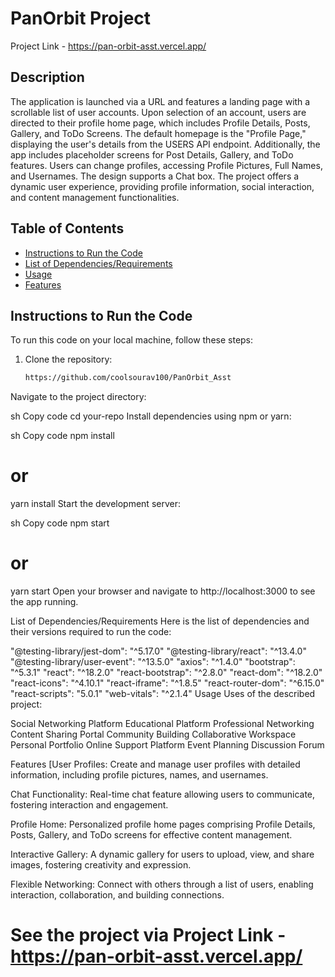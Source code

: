 
# PanOrbit Project
Project Link - https://pan-orbit-asst.vercel.app/
## Description
The application is launched via a URL and features a landing page with a scrollable list of user accounts. Upon selection of an account, users are directed to their profile home page, which includes Profile Details, Posts, Gallery, and ToDo Screens. The default homepage is the "Profile Page," displaying the user's details from the USERS API endpoint. Additionally, the app includes placeholder screens for Post Details, Gallery, and ToDo features. Users can change profiles, accessing Profile Pictures, Full Names, and Usernames. The design supports a Chat box. The project offers a dynamic user experience, providing profile information, social interaction, and content management functionalities.

## Table of Contents
- [Instructions to Run the Code](#instructions-to-run-the-code)
- [List of Dependencies/Requirements](#list-of-dependenciesrequirements)
- [Usage](#usage)
- [Features](#features)

## Instructions to Run the Code
To run this code on your local machine, follow these steps:

1. Clone the repository:
   ```sh
   https://github.com/coolsourav100/PanOrbit_Asst
Navigate to the project directory:

sh
Copy code
cd your-repo
Install dependencies using npm or yarn:

sh
Copy code
npm install
# or
yarn install
Start the development server:

sh
Copy code
npm start
# or
yarn start
Open your browser and navigate to http://localhost:3000 to see the app running.

List of Dependencies/Requirements
Here is the list of dependencies and their versions required to run the code:

"@testing-library/jest-dom": "^5.17.0"
"@testing-library/react": "^13.4.0"
"@testing-library/user-event": "^13.5.0"
"axios": "^1.4.0"
"bootstrap": "^5.3.1"
"react": "^18.2.0"
"react-bootstrap": "^2.8.0"
"react-dom": "^18.2.0"
"react-icons": "^4.10.1"
"react-iframe": "^1.8.5"
"react-router-dom": "^6.15.0"
"react-scripts": "5.0.1"
"web-vitals": "^2.1.4"
Usage
 Uses of the described project:

Social Networking Platform
Educational Platform
Professional Networking
Content Sharing Portal
Community Building
Collaborative Workspace
Personal Portfolio
Online Support Platform
Event Planning
Discussion Forum

Features
[User Profiles: Create and manage user profiles with detailed information, including profile pictures, names, and usernames.

Chat Functionality: Real-time chat feature allowing users to communicate, fostering interaction and engagement.

Profile Home: Personalized profile home pages comprising Profile Details, Posts, Gallery, and ToDo screens for effective content management.

Interactive Gallery: A dynamic gallery for users to upload, view, and share images, fostering creativity and expression.

Flexible Networking: Connect with others through a list of users, enabling interaction, collaboration, and building connections.

# See the project via Project Link - https://pan-orbit-asst.vercel.app/
